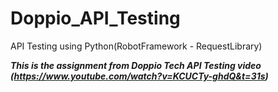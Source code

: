 # Doppio_API_Testing

API Testing using Python(RobotFramework - RequestLibrary)

***This is the assignment from Doppio Tech API Testing video (https://www.youtube.com/watch?v=KCUCTy-ghdQ&t=31s)***
